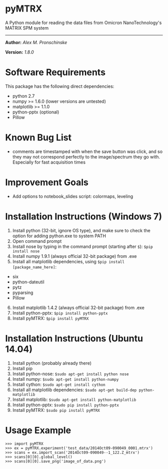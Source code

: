 # pyMTRX
A Python module for reading the data files from Omicron NanoTechnology's MATRIX SPM system

---

**Author:** *Alex M. Pronschinske*

**Version:** *1.8.0*

Software Requirements
=====================

This package has the following direct dependencies:

 * python 2.7
 * numpy >= 1.6.0 (lower versions are untested)
 * matplotlib >= 1.1.0
 * python-pptx (optional)
 * Pillow

Known Bug List
==============

 * comments are timestamped with when the save button was click, and so they may not correspond perfectly to the image/spectrum they go with.  Especially for fast acquisition times


Improvement Goals
=================

 * Add options to notebook_slides script: colormaps, leveling


Installation Instructions (Windows 7)
=====================================

 1. Install python (32-bit, ignore OS type), and make sure to check the option for adding python.exe to system PATH
 2. Open command prompt
 3. Install nose by typing in the command prompt (starting after `$`): `$pip install nose`
 4. Install numpy 1.9.1 (always official 32-bit package) from .exe
 5. Install all matplotlib dependencies, using `$pip install [package_name_here]`:
  * six
  * python-dateutil
  * pytz
  * pyparsing
  * Pillow
 6. Install matplotlib 1.4.2 (always official 32-bit package) from .exe
 7. Install python-pptx: `$pip install python-pptx`
 8. Install pyMTRX: `$pip install pyMTRX`

Installation Instructions (Ubuntu 14.04)
========================================

 1. Install python (probably already there)
 2. Install pip
 3. Install python-nose: `$sudo apt-get install python nose`
 4. Install numpy: `$sudo apt-get install python-numpy`
 5. Install cython: `$sudo apt-get install cython`
 6. Install all matplotlib dependencies: `$sudo apt-get build-dep python-matplotlib`
 7. Install matplotlib: `$sudo apt-get install python-matplotlib`
 8. Install python-pptx: `$sudo pip install python-pptx`
 9. Install pyMTRX: `$sudo pip install pyMTRX`

Usage Example
=============

```
>>> import pyMTRX
>>> ex = pyMTRX.experiment('test_data/2014Oct09-090049_0001.mtrx')
>>> scans = ex.import_scan('2014Oct09-090049--1_122.Z_mtrx')
>>> scans[0][0].global_level()
>>> scans[0][0].save_png('image_of_data.png')
```
